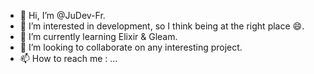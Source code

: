 - 👋 Hi, I’m @JuDev-Fr.
- 👀 I’m interested in development, so I think being at the right place :smile:.
- 🌱 I’m currently learning Elixir & Gleam.
- 💞️ I’m looking to collaborate on any interesting project.
- 📫 How to reach me : ...

<!---
JuDev-Fr/JuDev-Fr is a ✨ special ✨ repository because its `README.md` (this file) appears on your GitHub profile.
You can click the Preview link to take a look at your changes.
--->
